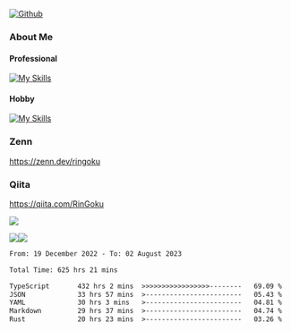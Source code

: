 [![Github](https://img.shields.io/github/followers/skyt-a?label=Follow&style=social)](https://github.com/skyt-a)

### About Me
#### Professional
[![My Skills](https://skillicons.dev/icons?i=react,ts,js,nodejs,java,graphql,firebase,githubactions&theme=light)](https://skillicons.dev)
#### Hobby
[![My Skills](https://skillicons.dev/icons?i=unity,rust,py&theme=light)](https://skillicons.dev)

### Zenn
https://zenn.dev/ringoku
### Qiita
https://qiita.com/RinGoku


![](https://github-profile-summary-cards.vercel.app/api/cards/profile-details?username=skyt-a&theme=default)

![](https://github-profile-summary-cards.vercel.app/api/cards/repos-per-language?username=skyt-a&theme=default)![](https://github-profile-summary-cards.vercel.app/api/cards/stats?username=RinGoku&theme=default)

<!--START_SECTION:waka-->

```txt
From: 19 December 2022 - To: 02 August 2023

Total Time: 625 hrs 21 mins

TypeScript       432 hrs 2 mins  >>>>>>>>>>>>>>>>>--------   69.09 %
JSON             33 hrs 57 mins  >------------------------   05.43 %
YAML             30 hrs 3 mins   >------------------------   04.81 %
Markdown         29 hrs 37 mins  >------------------------   04.74 %
Rust             20 hrs 23 mins  >------------------------   03.26 %
```

<!--END_SECTION:waka-->
